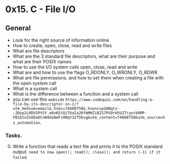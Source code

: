 # 0x15. C - File I/O
## General
  - Look for the right source of information online
  - How to create, open, close, read and write files
  - What are file descriptors
  - What are the 3 standard file descriptors, what are their purpose and what are their POSIX names
  - How to use the I/O system calls open, close, read and write
  - What are and how to use the flags O_RDONLY, O_WRONLY, O_RDWR
  - What are file permissions, and how to set them when creating a file with the open system call
  - What is a system call
  - What is the difference between a function and a system call
   - you can use this `webside` `https://www.codequoi.com/en/handling-a-file-by-its-descriptor-in-c/?utm_medium=email&_hsmi=74688758&_hsenc=p2ANqtz--2Dop2LRDVSPtSY_e6nKEtQiTUaIa2RfmMHZiBIS7PG9rH5U2TrynrkRMP-FB1btoZnUDo6CnWdeUAmFcHNqY3zT5bsg&utm_content=74688758&utm_source=hs_automation`.

### Tasks.
0. Write a function that reads a text file and prints it to the POSIX standard output.
   `need to now open(); read(); close(); and return (-1) if it failed`.

